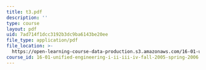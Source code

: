 ```yaml
---
title: t3.pdf
description: ''
type: course
layout: pdf
uid: 7ad714f1dcc3192b3dc9ba6143be20ee
file_type: application/pdf
file_location: >-
  https://open-learning-course-data-production.s3.amazonaws.com/16-01-unified-engineering-i-ii-iii-iv-fall-2005-spring-2006/7ad714f1dcc3192b3dc9ba6143be20ee_t3.pdf
course_id: 16-01-unified-engineering-i-ii-iii-iv-fall-2005-spring-2006
---
```

